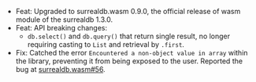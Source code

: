 - Feat: Upgraded to surrealdb.wasm 0.9.0, the official release of wasm module of the surrealdb 1.3.0.
- Feat: API breaking changes:
  - `db.select()` and `db.query()` that return single result, no longer requiring casting to `List` and retrieval by `.first`.
- Fix: Catched the error `Encountered a non-object value in array` within the library, preventing it from being exposed to the user. Reported the bug at [surrealdb.wasm#56](https://github.com/surrealdb/surrealdb.wasm/issues/56).
